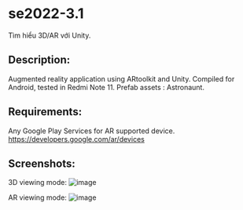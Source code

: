 # se2022-3.1
Tìm hiểu 3D/AR với Unity.

## Description:
Augmented reality application using ARtoolkit and Unity. 
Compiled for Android, tested in Redmi Note 11.
Prefab assets : Astronaunt.

## Requirements:
Any Google Play Services for AR supported device.
https://developers.google.com/ar/devices

## Screenshots:
3D viewing mode:
![image](https://user-images.githubusercontent.com/92431917/215760274-0dfd7cc6-12d9-493e-93cb-f1088f414b62.png)

AR viewing mode:
![image](https://user-images.githubusercontent.com/92431917/215760321-e343e81a-4177-40f3-b429-f414ac89d643.png)
